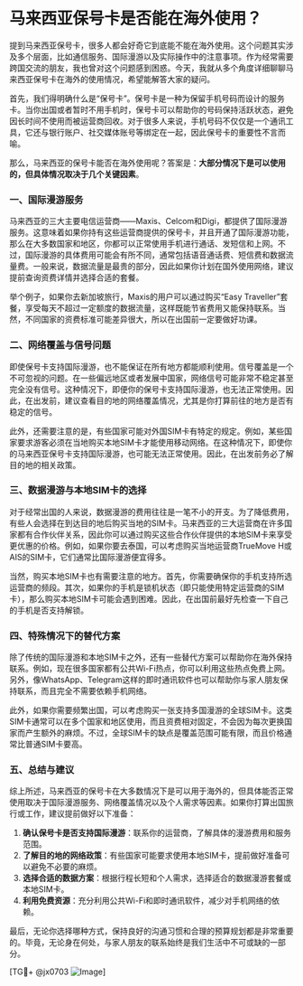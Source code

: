 # 马来西亚保号卡是否能在海外使用？

提到马来西亚保号卡，很多人都会好奇它到底能不能在海外使用。这个问题其实涉及多个层面，比如通信服务、国际漫游以及实际操作中的注意事项。作为经常需要跨国交流的朋友，我也曾对这个问题感到困惑。今天，我就从多个角度详细聊聊马来西亚保号卡在海外的使用情况，希望能解答大家的疑问。

首先，我们得明确什么是“保号卡”。保号卡是一种为保留手机号码而设计的服务卡。当你出国或者暂时不用手机时，保号卡可以帮助你的号码保持活跃状态，避免因长时间不使用而被运营商回收。对于很多人来说，手机号码不仅仅是一个通讯工具，它还与银行账户、社交媒体账号等绑定在一起，因此保号卡的重要性不言而喻。

那么，马来西亚的保号卡能否在海外使用呢？答案是：**大部分情况下是可以使用的，但具体情况取决于几个关键因素**。

### 一、国际漫游服务

马来西亚的三大主要电信运营商——Maxis、Celcom和Digi，都提供了国际漫游服务。这意味着如果你持有这些运营商提供的保号卡，并且开通了国际漫游功能，那么在大多数国家和地区，你都可以正常使用手机进行通话、发短信和上网。不过，国际漫游的具体费用可能会有所不同，通常包括语音通话费、短信费和数据流量费。一般来说，数据流量是最贵的部分，因此如果你计划在国外使用网络，建议提前查询资费详情并选择合适的套餐。

举个例子，如果你去新加坡旅行，Maxis的用户可以通过购买“Easy Traveller”套餐，享受每天不超过一定额度的数据流量，这样既能节省费用又能保持联系。当然，不同国家的资费标准可能差异很大，所以在出国前一定要做好功课。

### 二、网络覆盖与信号问题

即使保号卡支持国际漫游，也不能保证在所有地方都能顺利使用。信号覆盖是一个不可忽视的问题。在一些偏远地区或者发展中国家，网络信号可能非常不稳定甚至完全没有信号。这种情况下，即便你的保号卡支持国际漫游，也无法正常使用。因此，在出发前，建议查看目的地的网络覆盖情况，尤其是你打算前往的地方是否有稳定的信号。

此外，还需要注意的是，有些国家可能对外国SIM卡有特定的规定。例如，某些国家要求游客必须在当地购买本地SIM卡才能使用移动网络。在这种情况下，即使你的马来西亚保号卡支持国际漫游，也可能无法正常使用。因此，在出发前务必了解目的地的相关政策。

### 三、数据漫游与本地SIM卡的选择

对于经常出国的人来说，数据漫游的费用往往是一笔不小的开支。为了降低费用，有些人会选择在到达目的地后购买当地的SIM卡。马来西亚的三大运营商在许多国家都有合作伙伴关系，因此你可以通过购买这些合作伙伴提供的本地SIM卡来享受更优惠的价格。例如，如果你要去泰国，可以考虑购买当地运营商TrueMove H或AIS的SIM卡，它们通常比国际漫游便宜得多。

当然，购买本地SIM卡也有需要注意的地方。首先，你需要确保你的手机支持所选运营商的频段。其次，如果你的手机是锁机状态（即只能使用特定运营商的SIM卡），那么购买本地SIM卡可能会遇到困难。因此，在出国前最好先检查一下自己的手机是否支持解锁。

### 四、特殊情况下的替代方案

除了传统的国际漫游和本地SIM卡之外，还有一些替代方案可以帮助你在海外保持联系。例如，现在很多国家都有公共Wi-Fi热点，你可以利用这些热点免费上网。另外，像WhatsApp、Telegram这样的即时通讯软件也可以帮助你与家人朋友保持联系，而且完全不需要依赖手机网络。

此外，如果你需要频繁出国，可以考虑购买一张支持多国漫游的全球SIM卡。这类SIM卡通常可以在多个国家和地区使用，而且资费相对固定，不会因为每次更换国家而产生额外的麻烦。不过，全球SIM卡的缺点是覆盖范围可能有限，而且价格通常比普通SIM卡要高。

### 五、总结与建议

综上所述，马来西亚的保号卡在大多数情况下是可以用于海外的，但具体能否正常使用取决于国际漫游服务、网络覆盖情况以及个人需求等因素。如果你打算出国旅行或工作，建议提前做好以下准备：

1. **确认保号卡是否支持国际漫游**：联系你的运营商，了解具体的漫游费用和服务范围。
2. **了解目的地的网络政策**：有些国家可能要求使用本地SIM卡，提前做好准备可以避免不必要的麻烦。
3. **选择合适的数据方案**：根据行程长短和个人需求，选择适合的数据漫游套餐或本地SIM卡。
4. **利用免费资源**：充分利用公共Wi-Fi和即时通讯软件，减少对手机网络的依赖。

最后，无论你选择哪种方式，保持良好的沟通习惯和合理的预算规划都是非常重要的。毕竟，无论身在何处，与家人朋友的联系始终是我们生活中不可或缺的一部分。

[TG💪+ @jx0703 ![Image](https://github.com/user-attachments/assets/dbca1d08-cadb-493c-b0ec-ad6f7a83f270)]